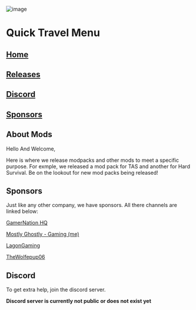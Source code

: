 ![image](https://serving.photos.photobox.com/184484979078c2c5f5f14691286e90cc115f9f8d139880c075028c3cf180efac2d103765.jpg)

# Quick Travel Menu

## [Home](https://mostlyghostlygaming.github.io/Mod_Repo/)

## [Releases](https://mostlyghostlygaming.github.io/Mod_Repo/Pages/Releases)

## [Discord](https://mostlyghostlygaming.github.io/Mod_Repo/Pages/Discord)

## [Sponsors](https://mostlyghostlygaming.github.io/Mod_Repo/Pages/Sponsors)

## About Mods

Hello And Welcome, 

Here is where we release modpacks and other mods to meet a specific purpose. For exmple, we released a mod pack for TAS and another for Hard Survival. Be on the lookout for new mod packs being released!

## Sponsors

Just like any other company, we have sponsors. All there channels are linked below:

[GamerNation HQ](https://www.youtube.com/channel/UCYAR8uvGRjiMMB-LSYPkO0Q)

[Mostly Ghostly - Gaming (me)](https://www.youtube.com/MostlyGhostlyGamingOfficial)

[LagonGaming](https://www.youtube.com/LagonGaming)

[TheWolfepup06](https://www.youtube.com/TheWolfepup06)


## Discord

To get extra help, join the discord server.

**Discord server is currently not public or does not exist yet**
